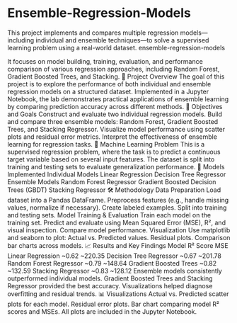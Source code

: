# Ensemble-Regression-Models
This project implements and compares multiple regression models—including individual and ensemble techniques—to solve a supervised learning problem using a real-world dataset. 
ensemble-regression-models

It focuses on model building, training, evaluation, and performance comparison of various regression approaches, including Random Forest, Gradient Boosted Trees, and Stacking.
📌 Project Overview
The goal of this project is to explore the performance of both individual and ensemble regression models on a structured dataset. Implemented in a Jupyter Notebook, the lab demonstrates practical applications of ensemble learning by comparing prediction accuracy across different methods.
🎯 Objectives and Goals
Construct and evaluate two individual regression models.
Build and compare three ensemble models: Random Forest, Gradient Boosted Trees, and Stacking Regressor.
Visualize model performance using scatter plots and residual error metrics.
Interpret the effectiveness of ensemble learning for regression tasks.
🧠 Machine Learning Problem
This is a supervised regression problem, where the task is to predict a continuous target variable based on several input features. The dataset is split into training and testing sets to evaluate generalization performance.
🧪 Models Implemented
Individual Models
Linear Regression
Decision Tree Regressor
Ensemble Models
Random Forest Regressor
Gradient Boosted Decision Trees (GBDT)
Stacking Regressor
🛠️ Methodology
Data Preparation
Load dataset into a Pandas DataFrame.
Preprocess features (e.g., handle missing values, normalize if necessary).
Create labeled examples.
Split into training and testing sets.
Model Training & Evaluation
Train each model on the training set.
Predict and evaluate using Mean Squared Error (MSE), R², and visual inspection.
Compare model performance.
Visualization
Use matplotlib and seaborn to plot:
Actual vs. Predicted values.
Residual plots.
Comparison bar charts across models.
📈 Results and Key Findings
Model	R² Score	MSE
Linear Regression	~0.62	~220.35
Decision Tree Regressor	~0.67	~201.78
Random Forest Regressor	~0.79	~148.64
Gradient Boosted Trees	~0.82	~132.59
Stacking Regressor	~0.83	~128.12
Ensemble models consistently outperformed individual models.
Gradient Boosted Trees and Stacking Regressor provided the best accuracy.
Visualizations helped diagnose overfitting and residual trends.
📊 Visualizations
Actual vs. Predicted scatter plots for each model.
Residual error plots.
Bar chart comparing model R² scores and MSEs.
All plots are included in the Jupyter Notebook.
